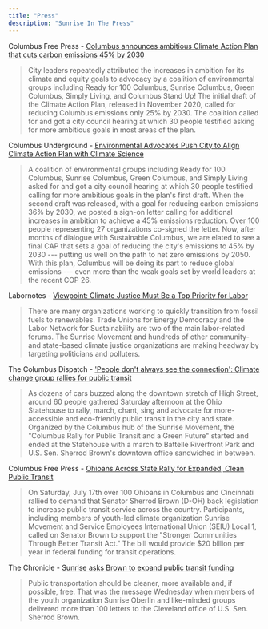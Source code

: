 ```yaml
---
title: "Press"
description: "Sunrise In The Press"
---
```

Columbus Free Press - [Columbus announces ambitious Climate Action Plan that cuts carbon emissions 45% by 2030](https://columbusfreepress.com/article/columbus-announces-ambitious-climate-action-plan-cuts-carbon-emissions-45-2030)
>City leaders repeatedly attributed the increases in ambition for its climate and equity goals to advocacy by a coalition of environmental groups including Ready for 100 Columbus, Sunrise Columbus, Green Columbus, Simply Living, and Columbus Stand Up!
>The initial draft of the Climate Action Plan, released in November 2020, called for reducing Columbus emissions only 25% by 2030. The coalition called for and got a city council hearing at which 30 people testified asking for more ambitious goals in most areas of the plan.

Columbus Underground - [Environmental Advocates Push City to Align Climate Action Plan with Climate Science](https://web.archive.org/web/20230516215412/https://www.columbusunderground.com/letter-to-the-editor-environmental-advocates-push-city-to-align-climate-action-plan-with-climate-science/)

>A coalition of environmental groups including Ready for 100 Columbus, Sunrise Columbus, Green Columbus, and Simply Living asked for and got a city council hearing at which 30 people testified calling for more ambitious goals in the plan's first draft.
>When the second draft was released, with a goal for reducing carbon emissions 36% by 2030, we posted a sign-on letter calling for additional increases in ambition to achieve a 45% emissions reduction. Over 100 people representing 27 organizations co-signed the letter.
>Now, after months of dialogue with Sustainable Columbus, we are elated to see a final CAP that sets a goal of reducing the city's emissions to 45% by 2030 --- putting us well on the path to net zero emissions by 2050. With this plan, Columbus will be doing its part to reduce global emissions --- even more than the weak goals set by world leaders at the recent COP 26.

Labornotes - [Viewpoint: Climate Justice Must Be a Top Priority for Labor](https://web.archive.org/web/20230516215412/https://labornotes.org/2021/09/viewpoint-climate-justice-must-be-top-priority-labor)

>There are many organizations working to quickly transition from fossil fuels to renewables. Trade Unions for Energy Democracy and the Labor Network for Sustainability are two of the main labor-related forums. The Sunrise Movement and hundreds of other community- and state-based climate justice organizations are making headway by targeting politicians and polluters.

The Columbus Dispatch - ['People don't always see the connection': Climate change group rallies for public transit](https://web.archive.org/web/20230516215412/https://www.dispatch.com/story/news/2021/07/18/sunrise-movement-columbus-holds-rally-public-transit-statehouse/8002985002/)

>As dozens of cars buzzed along the downtown stretch of High Street, around 60 people gathered Saturday afternoon at the Ohio Statehouse to rally, march, chant, sing and advocate for more-accessible and eco-friendly public transit in the city and state.
>Organized by the Columbus hub of the Sunrise Movement, the "Columbus Rally for Public Transit and a Green Future" started and ended at the Statehouse with a march to Battelle Riverfront Park and U.S. Sen. Sherrod Brown's downtown office sandwiched in between.

Columbus Free Press - [Ohioans Across State Rally for Expanded, Clean Public Transit](https://web.archive.org/web/20230516215412/https://columbusfreepress.com/article/ohioans-across-state-rally-expanded-clean-public-transit)

>On Saturday, July 17th over 100 Ohioans in Columbus and Cincinnati rallied to demand that Senator Sherrod Brown (D-OH) back legislation to increase public transit service across the country. Participants, including members of youth-led climate organization Sunrise Movement and Service Employees International Union (SEIU) Local 1, called on Senator Brown to support the "Stronger Communities Through Better Transit Act." The bill would provide $20 billion per year in federal funding for transit operations.

The Chronicle - [Sunrise asks Brown to expand public transit funding](https://web.archive.org/web/20230516215412/https://chroniclet.com/news/257828/sunrise-asks-brown-to-expand-public-transit-funding/?ceid=15032&emci=f172cf6c-a19b-eb11-85aa-0050f237abef&emdi=b81142a7-a29b-eb11-85aa-0050f237abef)

>Public transportation should be cleaner, more available and, if possible, free. That was the message Wednesday when members of the youth organization Sunrise Oberlin and like-minded groups delivered more than 100 letters to the Cleveland office of U.S. Sen. Sherrod Brown.
